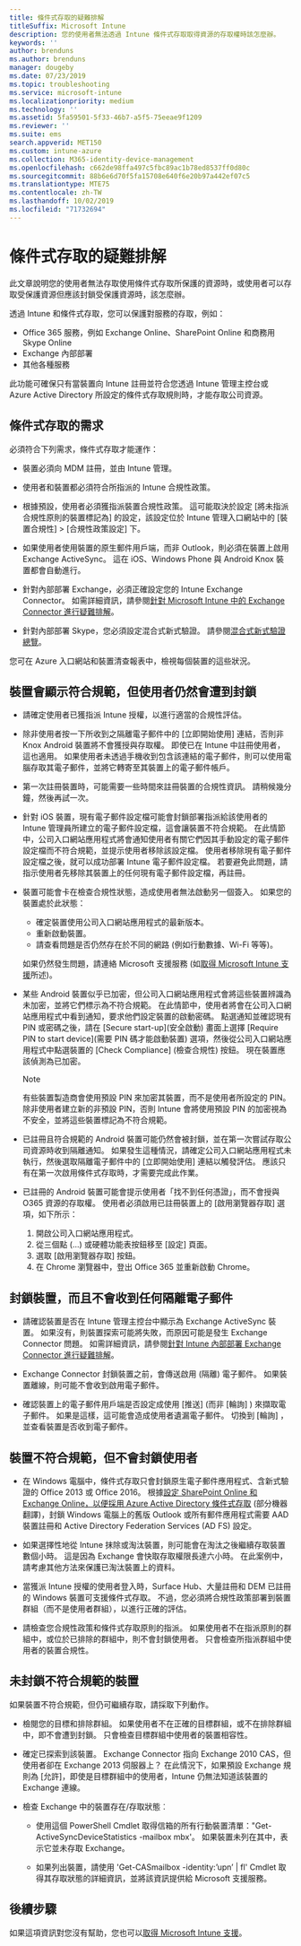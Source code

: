 ```yaml
---
title: 條件式存取的疑難排解
titleSuffix: Microsoft Intune
description: 您的使用者無法透過 Intune 條件式存取取得資源的存取權時該怎麼辦。
keywords: ''
author: brenduns
ms.author: brenduns
manager: dougeby
ms.date: 07/23/2019
ms.topic: troubleshooting
ms.service: microsoft-intune
ms.localizationpriority: medium
ms.technology: ''
ms.assetid: 5fa59501-5f33-46b7-a5f5-75eeae9f1209
ms.reviewer: ''
ms.suite: ems
search.appverid: MET150
ms.custom: intune-azure
ms.collection: M365-identity-device-management
ms.openlocfilehash: c662de98ffa497c5fbc89ac1b78ed8537ff0d80c
ms.sourcegitcommit: 88b6e6d70f5fa15708e640f6e20b97a442ef07c5
ms.translationtype: MTE75
ms.contentlocale: zh-TW
ms.lasthandoff: 10/02/2019
ms.locfileid: "71732694"
---
```

# <a name="troubleshoot-conditional-access"></a>條件式存取的疑難排解
此文章說明您的使用者無法存取使用條件式存取所保護的資源時，或使用者可以存取受保護資源但應該封鎖受保護資源時，該怎麼辦。

透過 Intune 和條件式存取，您可以保護對服務的存取，例如：
- Office 365 服務，例如 Exchange Online、SharePoint Online 和商務用 Skype Online
- Exchange 內部部署
- 其他各種服務

此功能可確保只有當裝置向 Intune 註冊並符合您透過 Intune 管理主控台或 Azure Active Directory 所設定的條件式存取規則時，才能存取公司資源。 

## <a name="requirements-for-conditional-access"></a>條件式存取的需求

必須符合下列需求，條件式存取才能運作：

- 裝置必須向 MDM 註冊，並由 Intune 管理。

- 使用者和裝置都必須符合所指派的 Intune 合規性政策。

- 根據預設，使用者必須獲指派裝置合規性政策。 這可能取決於設定 [將未指派合規性原則的裝置標記為]  的設定，該設定位於 Intune 管理入口網站中的 [裝置合規性]   > [合規性政策設定]  下。

- 如果使用者使用裝置的原生郵件用戶端，而非 Outlook，則必須在裝置上啟用 Exchange ActiveSync。 這在 iOS、Windows Phone 與 Android Knox 裝置都會自動進行。

- 針對內部部署 Exchange，必須正確設定您的 Intune Exchange Connector。 如需詳細資訊，請參閱[針對 Microsoft Intune 中的 Exchange Connector 進行疑難排解](troubleshoot-exchange-connector.md)。

- 針對內部部署 Skype，您必須設定混合式新式驗證。 請參閱[混合式新式驗證總覽](https://docs.microsoft.com/office365/enterprise/hybrid-modern-auth-overview)。

您可在 Azure 入口網站和裝置清查報表中，檢視每個裝置的這些狀況。

## <a name="devices-appear-compliant-but-users-are-still-blocked"></a>裝置會顯示符合規範，但使用者仍然會遭到封鎖

- 請確定使用者已獲指派 Intune 授權，以進行適當的合規性評估。

- 除非使用者按一下所收到之隔離電子郵件中的 [立即開始使用]  連結，否則非 Knox Android 裝置將不會獲授與存取權。 即使已在 Intune 中註冊使用者，這也適用。 如果使用者未透過手機收到包含該連結的電子郵件，則可以使用電腦存取其電子郵件，並將它轉寄至其裝置上的電子郵件帳戶。

- 第一次註冊裝置時，可能需要一些時間來註冊裝置的合規性資訊。 請稍候幾分鐘，然後再試一次。

- 針對 iOS 裝置，現有電子郵件設定檔可能會封鎖部署指派給該使用者的 Intune 管理員所建立的電子郵件設定檔，這會讓裝置不符合規範。 在此情節中，公司入口網站應用程式將會通知使用者有關它們因其手動設定的電子郵件設定檔而不符合規範，並提示使用者移除該設定檔。 使用者移除現有電子郵件設定檔之後，就可以成功部署 Intune 電子郵件設定檔。 若要避免此問題，請指示使用者先移除其裝置上的任何現有電子郵件設定檔，再註冊。

- 裝置可能會卡在檢查合規性狀態，造成使用者無法啟動另一個簽入。 如果您的裝置處於此狀態：
  - 確定裝置使用公司入口網站應用程式的最新版本。
  - 重新啟動裝置。
  - 請查看問題是否仍然存在於不同的網路 (例如行動數據、Wi-Fi 等等)。

  如果仍然發生問題，請連絡 Microsoft 支援服務 (如[取得 Microsoft Intune 支援](../fundamentals/get-support.md)所述)。

- 某些 Android 裝置似乎已加密，但公司入口網站應用程式會將這些裝置辨識為未加密，並將它們標示為不符合規範。 在此情節中，使用者將會在公司入口網站應用程式中看到通知，要求他們設定裝置的啟動密碼。 點選通知並確認現有 PIN 或密碼之後，請在 [Secure start-up]\(安全啟動\)  畫面上選擇 [Require PIN to start device]\(需要 PIN 碼才能啟動裝置\)  選項，然後從公司入口網站應用程式中點選裝置的 [Check Compliance] \(檢查合規性\)  按鈕。 現在裝置應該偵測為已加密。 

  > [!NOTE]
  > 有些裝置製造商會使用預設 PIN 來加密其裝置，而不是使用者所設定的 PIN。 除非使用者建立新的非預設 PIN，否則 Intune 會將使用預設 PIN 的加密視為不安全，並將這些裝置標記為不符合規範。

- 已註冊且符合規範的 Android 裝置可能仍然會被封鎖，並在第一次嘗試存取公司資源時收到隔離通知。 如果發生這種情況，請確定公司入口網站應用程式未執行，然後選取隔離電子郵件中的 [立即開始使用]  連結以觸發評估。 應該只有在第一次啟用條件式存取時，才需要完成此作業。

- 已註冊的 Android 裝置可能會提示使用者「找不到任何憑證」，而不會授與 O365 資源的存取權。 使用者必須啟用已註冊裝置上的 [啟用瀏覽器存取]  選項，如下所示：
  1. 開啟公司入口網站應用程式。
  2. 從三個點 (...) 或硬體功能表按鈕移至 [設定] 頁面。
  3. 選取 [啟用瀏覽器存取]  按鈕。
  4. 在 Chrome 瀏覽器中，登出 Office 365 並重新啟動 Chrome。  


## <a name="devices-are-blocked-and-no-quarantine-email-is-received"></a>封鎖裝置，而且不會收到任何隔離電子郵件

- 請確認裝置是否在 Intune 管理主控台中顯示為 Exchange ActiveSync 裝置。 如果沒有，則裝置探索可能將失敗，而原因可能是發生 Exchange Connector 問題。 如需詳細資訊，請參閱[針對 Intune 內部部署 Exchange Connector 進行疑難排解](troubleshoot-exchange-connector.md)。

- Exchange Connector 封鎖裝置之前，會傳送啟用 (隔離) 電子郵件。 如果裝置離線，則可能不會收到啟用電子郵件。 

- 確認裝置上的電子郵件用戶端是否設定成使用 [推送]  (而非 [輪詢]  ) 來擷取電子郵件。 如果是這樣，這可能會造成使用者遺漏電子郵件。 切換到 [輪詢]  ，並查看裝置是否收到電子郵件。

## <a name="devices-are-noncompliant-but-users-are-not-blocked"></a>裝置不符合規範，但不會封鎖使用者

- 在 Windows 電腦中，條件式存取只會封鎖原生電子郵件應用程式、含新式驗證的 Office 2013 或 Office 2016。 根據[設定 SharePoint Online 和 Exchange Online，以便採用 Azure Active Directory 條件式存取](https://docs.microsoft.com/azure/active-directory/active-directory-conditional-access-no-modern-authentication) \(部分機器翻譯\)，封鎖 Windows 電腦上的舊版 Outlook 或所有郵件應用程式需要 AAD 裝置註冊和 Active Directory Federation Services (AD FS) 設定。

- 如果選擇性地從 Intune 抹除或淘汰裝置，則可能會在淘汰之後繼續存取裝置數個小時。 這是因為 Exchange 會快取存取權限長達六小時。 在此案例中，請考慮其他方法來保護已淘汰裝置上的資料。

- 當獲派 Intune 授權的使用者登入時，Surface Hub、大量註冊和 DEM 已註冊的 Windows 裝置可支援條件式存取。 不過，您必須將合規性政策部署到裝置群組（而不是使用者群組），以進行正確的評估。

- 請檢查您合規性政策和條件式存取原則的指派。 如果使用者不在指派原則的群組中，或位於已排除的群組中，則不會封鎖使用者。 只會檢查所指派群組中使用者的裝置合規性。

## <a name="noncompliant-device-is-not-blocked"></a>未封鎖不符合規範的裝置

如果裝置不符合規範，但仍可繼續存取，請採取下列動作。

- 檢閱您的目標和排除群組。 如果使用者不在正確的目標群組，或不在排除群組中，即不會遭到封鎖。 只會檢查目標群組中使用者的裝置相容性。

- 確定已探索到該裝置。 Exchange Connector 指向 Exchange 2010 CAS，但使用者卻在 Exchange 2013 伺服器上？ 在此情況下，如果預設 Exchange 規則為 [允許]，即使是目標群組中的使用者，Intune 仍無法知道該裝置的 Exchange 連線。

- 檢查 Exchange 中的裝置存在/存取狀態︰
  - 使用這個 PowerShell Cmdlet 取得信箱的所有行動裝置清單："Get-ActiveSyncDeviceStatistics -mailbox mbx'。 如果裝置未列在其中，表示它並未存取 Exchange。
  
  - 如果列出裝置，請使用 'Get-CASmailbox -identity:’upn’ | fl' Cmdlet 取得其存取狀態的詳細資訊，並將該資訊提供給 Microsoft 支援服務。

## <a name="next-steps"></a>後續步驟
如果這項資訊對您沒有幫助，您也可以[取得 Microsoft Intune 支援](../fundamentals/get-support.md)。
